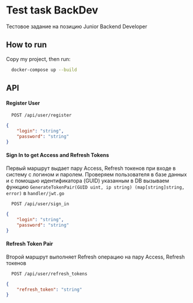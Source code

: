 
# Test task BackDev

Тестовое задание на позицию Junior Backend Developer


## How to run

Copy my project, then run:

```bash
  docker-compose up --build
```


## API

#### Register User

```http
  POST /api/user/register
```

```json
{
    "login": "string",
    "password": "string"
}
```

#### Sign In to get Access and Refresh Tokens

Первый маршрут выдает пару Access, Refresh токенов при входе в систему с логином и паролем. Проверяем пользователя в базе данных и с помощью идентификатора (GUID) указанным в DB вызываем функцию ```GenerateTokenPair(GUID uint, ip string) (map[string]string, error)``` в ```handler/jwt.go```

```http
  POST /api/user/sign_in
```
```json
{
    "login": "string",
    "password": "string"
}
```

#### Refresh Token Pair

Второй маршрут выполняет Refresh операцию на пару Access, Refresh токенов

```http
  POST /api/user/refresh_tokens
```
```json
{
    "refresh_token": "string"
}
```
